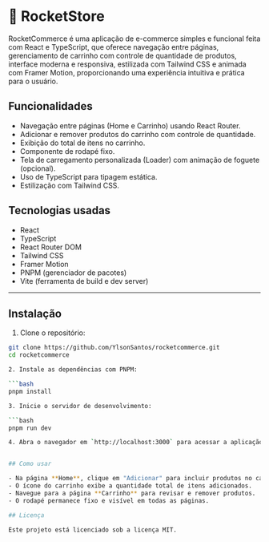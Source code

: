 # 🚀 RocketStore

RocketCommerce é uma aplicação de e-commerce simples e funcional feita com React e TypeScript, que oferece navegação entre páginas, gerenciamento de carrinho com controle de quantidade de produtos, interface moderna e responsiva, estilizada com Tailwind CSS e animada com Framer Motion, proporcionando uma experiência intuitiva e prática para o usuário.


## Funcionalidades

- Navegação entre páginas (Home e Carrinho) usando React Router.
- Adicionar e remover produtos do carrinho com controle de quantidade.
- Exibição do total de itens no carrinho.
- Componente de rodapé fixo.
- Tela de carregamento personalizada (Loader) com animação de foguete (opcional).
- Uso de TypeScript para tipagem estática.
- Estilização com Tailwind CSS.

## Tecnologias usadas

- React  
- TypeScript  
- React Router DOM  
- Tailwind CSS  
- Framer Motion
- PNPM (gerenciador de pacotes)  
- Vite (ferramenta de build e dev server)  

---
## Instalação

1. Clone o repositório:

```bash
git clone https://github.com/YlsonSantos/rocketcommerce.git
cd rocketcommerce

2. Instale as dependências com PNPM:

```bash
pnpm install

3. Inicie o servidor de desenvolvimento:

```bash
pnpm run dev

4. Abra o navegador em `http://localhost:3000` para acessar a aplicação.


## Como usar

- Na página **Home**, clique em "Adicionar" para incluir produtos no carrinho.
- O ícone do carrinho exibe a quantidade total de itens adicionados.
- Navegue para a página **Carrinho** para revisar e remover produtos.
- O rodapé permanece fixo e visível em todas as páginas.

## Licença

Este projeto está licenciado sob a licença MIT.
